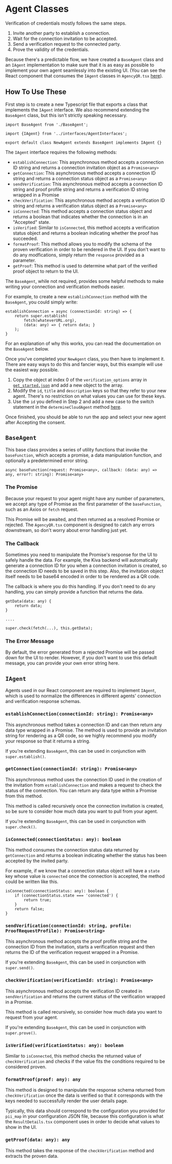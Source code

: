 # Agent Classes

Verification of credentials mostly follows the same steps.

1. Invite another party to establish a connection.
2. Wait for the connection invitation to be accepted.
3. Send a verification request to the connected party.
4. Prove the validity of the credentials.

Because there's a predictable flow, we have created a `BaseAgent` class and an `IAgent` implementation to make sure that it is as easy as possible to implement your own agent seamlessly into the existing UI. (You can see the React component that consumes the `IAgent` classes in `AgencyQR.tsx` [here](https://github.com/kiva/protocol-sdk-verifier/blob/master/src/ui/screens/AgencyQR.tsx)).

## How To Use These

First step is to create a new Typescript file that exports a class that implements the `IAgent` interface. We also recommend extending the `BaseAgent` class, but this isn't strictly speaking necessary.

```
import BaseAgent from './BaseAgent';

import {IAgent} from '../interfaces/AgentInterfaces';

export default class NewAgent extends BaseAgent implements IAgent {}
```

The `IAgent` interface requires the following methods:

* `establishConnection`: This asynchronous method accepts a connection ID string and returns a connection invitation object as a `Promise<any>`
* `getConnection`: This asynchronous method accepts a connection ID string and returns a connection status object as a `Promise<any>`
* `sendVerification`: This asynchronous method accepts a connection ID string and proof profile string and returns a verification ID string wrapped in a Promise
* `checkVerification`: This asynchronous method accepts a verification ID string and returns a verification status object as a `Promise<any>`
* `isConnected`: This method accepts a connection status object and returns a boolean that indicates whether the connection is in an "Accepted" state.
* `isVerified`: Similar to `isConnected`, this method accepts a verification status object and returns a boolean indicating whether the proof has succeeded.
* `formatProof`: This method allows you to modify the schema of the proven verification in order to be rendered in the UI. If you don't want to do any modfications, simply return the `response` provided as a parameter.
* `getProof`: This method is used to determine what part of the verified proof object to return to the UI.

The `BaseAgent`, while not required, provides some helpful methods to make writing your connection and verification methods easier.

For example, to create a new `establishConnection` method with the `BaseAgent`, you could simply write:

```
establishConnection = async (connectionId: string) => {
    return super.establish(
        fetch(whateverURL.org),
        (data: any) => { return data; }
    );
}
```

For an explanation of why this works, you can read the documentation on the `BaseAgent` below.

Once you've completed your `NewAgent` class, you then have to implement it. There are easy ways to do this and fancier ways, but this example will use the easiest way possible.

1. Copy the object at index 0 of the `verification_options` array in [`get_started.json`](https://github.com/kiva/protocol-sdk-verifier/blob/master/config/get_started.json) and add a new object to the array.
2. Modify the `id`, `title` and `description` keys so that they refer to your new agent. There's no restriction on what values you can use for these keys.
3. Use the `id` you defined in Step 2 and add a new case to the switch statement in the `determineCloudAgent` method [here](https://github.com/kiva/protocol-sdk-verifier/blob/master/src/ui/screens/AgencyQR.tsx).

Once finished, you should be able to run the app and select your new agent after Accepting the consent.

## `BaseAgent`

This base class provides a series of utility functions that invoke the `baseFunction`, which accepts a promise, a data manipulation function, and optionally a predetermined error string.

```
async baseFunction(request: Promise<any>, callback: (data: any) => any, error?: string): Promise<any>
```

### The Promise

Because your request to your agent might have any number of parameters, we accept any type of Promise as the first parameter of the `baseFunction`, such as an Axios or `fetch` request.

This Promise will be awaited, and then returned as a resolved Promise or rejected. The `AgencyQR.tsx` component is designed to catch any errors downstream, so don't worry about error handling just yet.

### The Callback

Sometimes you need to manipulate the Promise's response for the UI to safely handle the data. For example, the Kiva backend will automatically generate a connection ID for you when a connection invitation is created, so the connection ID needs to be saved in this step. Also, the invitation object itself needs to be base64 encoded in order to be rendered as a QR code.

The callback is where you do this handling. If you don't need to do any handling, you can simply provide a function that returns the data.

```
getData(data: any) {
    return data;
}

....

super.check(fetch(...), this.getData);
```

### The Error Message
By default, the error generated from a rejected Promise will be passed down for the UI to render. However, if you don't want to use this default message, you can provide your own error string here.

## `IAgent`

Agents used in our React component are required to implement `IAgent`, which is used to normalize the differences in different agents' connection and verification response schemas.

### `establishConnection(connectionId: string): Promise<any>`

This asynchronous method takes a connection ID and can then return any data type wrapped in a Promise. The method is used to provide an invitation string for rendering as a QR code, so we highly recommend you modify your response so that it returns a string.

If you're extending `BaseAgent`, this can be used in conjunction with `super.establish()`.

### `getConnection(connectionId: string): Promise<any>`

This asynchronous method uses the connection ID used in the creation of the invitation from `establishConnection` and makes a request to check the status of the connection. You can return any data type within a Promise from this method.

This method is called recursively once the connection invitation is created, so be sure to consider how much data you want to pull from your agent.

If you're extending `BaseAgent`, this can be used in conjunction with `super.check()`.

### `isConnected(connectionStatus: any): boolean`

This method consumes the connection status data returned by `getConnection` and returns a boolean indicating whether the status has been accepted by the invited party.

For example, if we know that a connection status object will have a `state` key whose value is `connected` once the connection is accepted, the method could be written like this.

```
isConnected(connectionStatus: any): boolean {
    if (connectionStatus.state === 'connected') {
        return true;
    }
    return false;
}
```
### `sendVerification(connectionId: string, profile: ProofRequestProfile): Promise<string>`

This asynchronous method accepts the proof profile string and the connection ID from the invitation, starts a verification request and then returns the ID of the verification request wrapped in a Promise.

If you're extending `BaseAgent`, this can be used in conjunction with `super.send()`.

### `checkVerification(verificationId: string): Promise<any>`

This asynchronous method accepts the verification ID created in `sendVerification` and returns the current status of the verification wrapped in a Promise.

This method is called recursively, so consider how much data you want to request from your agent.

If you're extending `BaseAgent`, this can be used in conjunction with `super.prove()`.

### `isVerified(verificationStatus: any): boolean`

Similar to `isConnected`, this method checks the returned value of `checkVerification` and checks if the value fits the conditions required to be considered proven.

### `formatProof(proof: any): any`

This method is designed to manipulate the response schema returned from `checkVerification` once the data is verified so that it corresponds with the keys needed to successfully render the user details page.

Typically, this data should correspond to the configuration you provided for `pii_map` in your configuration JSON file, because this configuration is what the `ResultDetails.tsx` component uses in order to decide what values to show in the UI.

### `getProof(data: any): any`

This method takes the response of the `checkVerification` method and extracts the proven data.
